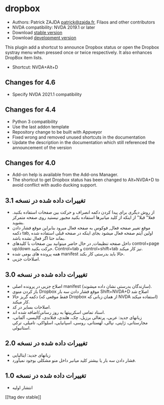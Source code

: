 # dropbox #

* Authors: Patrick ZAJDA <patrick@zajda.fr>, Filaos and other contributors
* NVDA compatibility: NVDA 2019.1 or later
* Download [stable version][1]
* Download [development version][2]

This plugin add a shortcut to announce Dropbox status or open the Dropbox
systray menu when pressed once or twice respectively.  It also enhances
DropBox item lists.

* Shortcut: NVDA+Alt+D


## Changes for 4.6 ##

* Specify NVDA 2021.1 compatibility

## Changes for 4.4 ##

* Python 3 compatibility
* Use the last addon template
* Repository change to be built with Appveyor
* Fixed wrong and removed unused shortcuts in the documentation
* Update the description in the documentation which still referenced the
  announcement of the version

## Changes for 4.0 ##

* Add-on help is available from the Add-ons Manager.
* The shortcut to get Dropbox status has been changed to Alt+NVDA+D to avoid
  conflict with audio ducking support.

## تغییرات داده شده در نسخه 3.1 ##

* از روش دیگری برای پیدا کردن دکمه انصراف و حرکت بین صفحات استفاده
  بکنید. فعلا" قبلا" از اینکه از کلید میانبرها استفاده بکنید مجبور نیستید
  روی صفحه متمرکز بشوید.
* موقع تغییر صفحه فعال, فوکوس به صفحه فعال میرود بنابراین موقع فشار دادن
  دکمه tab, اولین آیتم صفحه فعال میشود بجای اینکه در صفحه قبلی استفاده شده
  بماند حتا اگر فعال نشده باشد.
* داخل صفحه تنظیمات, در حال حاضر میتوانید بین صفحات با کلیدهای control+page
  up/down حرکت بکنید. Control+tab و control+shift+tab نیز کار میکند.
* همه پرونده های بومی شده manifest حالا باید بدرستی کار بکند.
* اصلاحات جزیى.

## تغییرات داده شده در نسخه 3.0 ##

* اصلاح جزیى در پرونده اصلی manifest (سازندگان بدرستی نشان داده میشوند).
* باز کردن منوی Dropbox موقع فشار دادن سه بار Shift+NVDA+D اصلاح شد
* دکمه گریز حالا (فقط موقعی که Dropbox از همان زبانی که NVDA استفاده میکند)
  کار میکند.
* اصلاحات بسایر در کد.
* اسناد تمامی اسکریپتها به روز رسانی/اضافه شده اند.
* زبانهای جدید: عربی، پرتغالی برزیل، چک، هلندی، فنلاندی، گالیسی، آلمانی،
  مجارستانی، ژاپنی، نپالی، لهستانی، روسی، اسپانیایی، اسلواکی، تامیلی، ترکی
  استانبولی.

## تغییرات داده شده در نسخه 2.0 ##

* زبانهای جدید: ایتالیایی
* فشار دادن سه بار یا بیشتر کلید میانبر داخل منو مشکلی بوجود نمیآورد.

## تغییرات داده شده در نسخه 1.0 ##

* انتشار اولیه

[[!tag dev stable]]

[1]: https://www.nvaccess.org/addonStore/legacy?file=dropbox

[2]: https://www.nvaccess.org/addonStore/legacy?file=dx-dev
